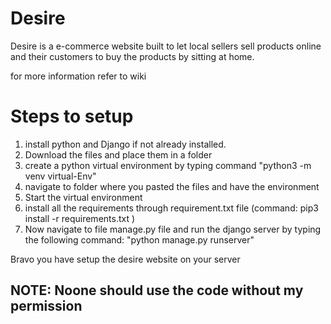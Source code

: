 # Desire
Desire is a e-commerce website built to let local sellers sell products online and their customers to buy the products by sitting at home.

for more information refer to wiki


# Steps to setup

1. install python and Django if not already installed.
2. Download the files and place them in a folder
3. create a python virtual environment by typing command "python3 -m venv virtual-Env"
4. navigate to folder where you pasted the files and have the environment
5. Start the virtual environment
6. install all the requirements through requirement.txt file (command: pip3 install -r requirements.txt )
7. Now navigate to file manage.py file and run the django server by typing the following command:
   "python manage.py runserver"
   
Bravo you have setup the desire website on your server
## NOTE: Noone should use the code without my permission
